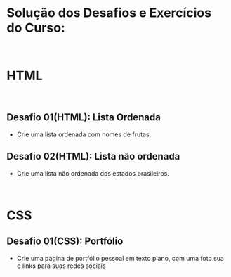 # Solução dos Desafios e Exercícios do Curso:
<br>

# HTML
<br>

## Desafio 01(HTML): Lista Ordenada
* Crie uma lista ordenada com nomes de frutas.

## Desafio 02(HTML): Lista não ordenada
* Crie uma lista não ordenada dos estados brasileiros.

<br>

# CSS

## Desafio 01(CSS): Portfólio
* Crie uma página de portfólio pessoal em texto plano, com uma foto sua e links para suas redes sociais
